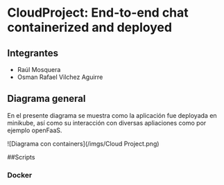# CloudProject: End-to-end chat containerized and deployed

## Integrantes
- Raúl Mosquera
- Osman Rafael Vilchez Aguirre

## Diagrama general
En el presente diagrama se muestra como la aplicación fue deployada en minikube, así como su interacción con diversas apliaciones como por ejemplo openFaaS.

![Diagrama con containers](/imgs/Cloud Project.png)

##Scripts
### Docker